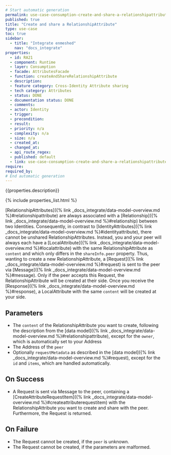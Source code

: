 ```yaml
---
# Start automatic generation
permalink: use-case-consumption-create-and-share-a-relationshipattribute
published: true
title: "Create and share a RelationshipAttribute"
type: use-case
toc: true
sidebar:
  - title: "Integrate enmeshed"
    nav: "docs_integrate"
properties:
  - id: RA21
  - component: Runtime
  - layer: Consumption
  - facade: AttributesFacade
  - function: createAndShareRelationshipAttribute
  - description:
  - feature category: Cross-Identity Attribute sharing
  - tech category: Attributes
  - status: DONE
  - documentation status: DONE
  - comments:
  - actor: Identity
  - trigger:
  - precondition:
  - result:
  - priority: n/a
  - complexity: n/a
  - size: n/a
  - created_at:
  - changed_at:
  - api_route_regex:
  - published: default
  - link: use-case-consumption-create-and-share-a-relationshipattribute
require:
required_by:
# End automatic generation
---
```


{{properties.description}}

{% include properties_list.html %}

[RelationshipAttributes]({% link _docs_integrate/data-model-overview.md %}#relationshipattribute) are always associated with a [Relationship]({% link _docs_integrate/data-model-overview.md %}#relationship) between two Identities.
Consequently, in contrast to [IdentityAttributes]({% link _docs_integrate/data-model-overview.md %}#identityattribute), there cannot be unshared RelationshipAttributes.
Instead, you and your peer will always each have a [LocalAttribute]({% link _docs_integrate/data-model-overview.md %}#localattribute) with the same RelationshipAttribute as `content` and which only differs in the `shareInfo.peer` property.
Thus, wanting to create a new RelationshipAttribute, a [Request]({% link _docs_integrate/data-model-overview.md %}#request) is sent to the peer via [Message]({% link _docs_integrate/data-model-overview.md %}#message).
Only if the peer accepts this Request, the RelationshipAttribute will be created at their side.
Once you receive the [Response]({% link _docs_integrate/data-model-overview.md %}#response), a LocalAttribute with the same `content` will be created at your side.

## Parameters

- The `content` of the RelationshipAttribute you want to create, following the description from the [data model]({% link _docs_integrate/data-model-overview.md %}#relationshipattribute), except for the `owner`, which is automatically set to your Address
- The Address of the `peer`
- Optionally `requestMetadata` as described in the [data model]({% link _docs_integrate/data-model-overview.md %}#request), except for the `id` and `items`, which are handled automatically.

## On Success

- A Request is sent via Message to the peer, containing a [CreateAttributeRequestItem]({% link _docs_integrate/data-model-overview.md %}#createattributerequestitem) with the RelationshipAttribute you want to create and share with the peer. Furthermore, the Request is returned.

## On Failure

- The Request cannot be created, if the `peer` is unknown.
- The Request cannot be created, if the parameters are malformed.
